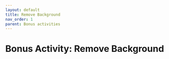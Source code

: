 ```yaml
---
layout: default
title: Remove Background
nav_order: 1
parent: Bonus activities
---
```

# Bonus Activity: Remove Background

